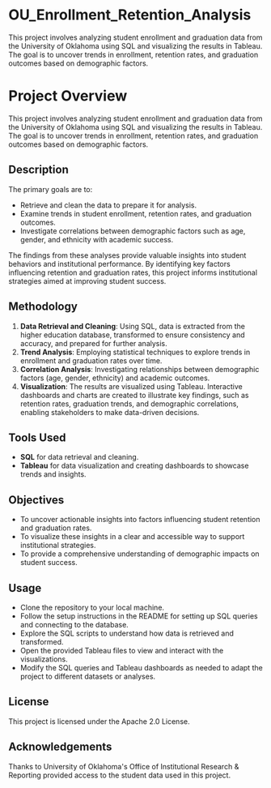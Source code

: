 # OU_Enrollment_Retention_Analysis
This project involves analyzing student enrollment and graduation data from the University of Oklahoma using SQL and visualizing the results in Tableau. The goal is to uncover trends in enrollment, retention rates, and graduation outcomes based on demographic factors.

# Project Overview
This project involves analyzing student enrollment and graduation data from the University of Oklahoma using SQL and visualizing the results in Tableau. The goal is to uncover trends in enrollment, retention rates, and graduation outcomes based on demographic factors.

## Description
The primary goals are to:

- Retrieve and clean the data to prepare it for analysis.
- Examine trends in student enrollment, retention rates, and graduation outcomes.
- Investigate correlations between demographic factors such as age, gender, and ethnicity with academic success.

The findings from these analyses provide valuable insights into student behaviors and institutional performance. By identifying key factors influencing retention and graduation rates, this project informs institutional strategies aimed at improving student success.

## Methodology
1. **Data Retrieval and Cleaning**: Using SQL, data is extracted from the higher education database, transformed to ensure consistency and accuracy, and prepared for further analysis.
2. **Trend Analysis**: Employing statistical techniques to explore trends in enrollment and graduation rates over time.
3. **Correlation Analysis**: Investigating relationships between demographic factors (age, gender, ethnicity) and academic outcomes.
4. **Visualization**: The results are visualized using Tableau. Interactive dashboards and charts are created to illustrate key findings, such as retention rates, graduation trends, and demographic correlations, enabling stakeholders to make data-driven decisions.

## Tools Used
- **SQL** for data retrieval and cleaning.
- **Tableau** for data visualization and creating dashboards to showcase trends and insights.

## Objectives
- To uncover actionable insights into factors influencing student retention and graduation rates.
- To visualize these insights in a clear and accessible way to support institutional strategies.
- To provide a comprehensive understanding of demographic impacts on student success.

## Usage
- Clone the repository to your local machine.
- Follow the setup instructions in the README for setting up SQL queries and connecting to the database.
- Explore the SQL scripts to understand how data is retrieved and transformed.
- Open the provided Tableau files to view and interact with the visualizations.
- Modify the SQL queries and Tableau dashboards as needed to adapt the project to different datasets or analyses.

## License
This project is licensed under the Apache 2.0 License.

## Acknowledgements
Thanks to University of Oklahoma's Office of Institutional Research & Reporting provided access to the student data used in this project. 


